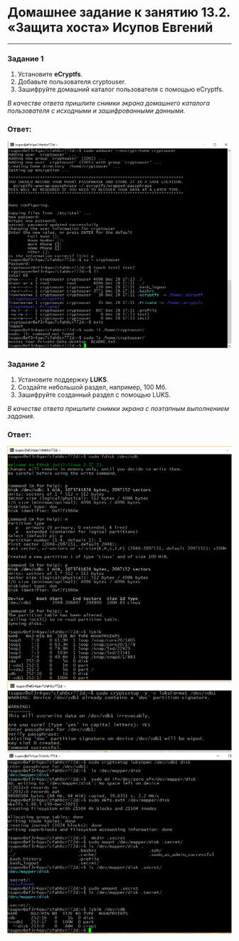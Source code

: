 # Домашнее задание к занятию 13.2. «Защита хоста» Исупов Евгений


------

### Задание 1

1. Установите **eCryptfs**.
2. Добавьте пользователя cryptouser.
3. Зашифруйте домашний каталог пользователя с помощью eCryptfs.


*В качестве ответа  пришлите снимки экрана домашнего каталога пользователя с исходными и зашифрованными данными.*  
### Ответ:
![](/images/2022-12-28_21-18-43.png)

### Задание 2

1. Установите поддержку **LUKS**.
2. Создайте небольшой раздел, например, 100 Мб.
3. Зашифруйте созданный раздел с помощью LUKS.

*В качестве ответа пришлите снимки экрана с поэтапным выполнением задания.*
### Ответ:
![Создание раздела](/images/2022-12-28_23-23-02.png)
![](/images/2022-12-28_23-24-06.png)
![](/images/2022-12-28_23-29-43.png)

